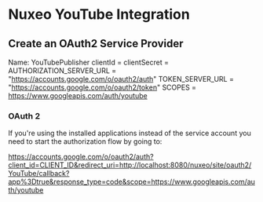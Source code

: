 # Nuxeo YouTube Integration

## Create an OAuth2 Service Provider
Name: YouTubePublisher
clientId = <your client id>
clientSecret = <your client secret>
AUTHORIZATION_SERVER_URL = "https://accounts.google.com/o/oauth2/auth"
TOKEN_SERVER_URL = "https://accounts.google.com/o/oauth2/token"
SCOPES = https://www.googleapis.com/auth/youtube


### OAuth 2

If you're using the installed applications instead of the service account you need to start the authorization flow by going to:

https://accounts.google.com/o/oauth2/auth?client_id=CLIENT_ID&redirect_uri=http://localhost:8080/nuxeo/site/oauth2/YouTube/callback?app%3Dtrue&response_type=code&scope=https://www.googleapis.com/auth/youtube
